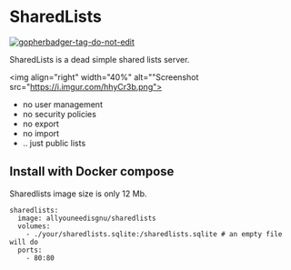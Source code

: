 # SharedLists

<a href='https://github.com/jpoles1/gopherbadger' target='_blank'>![gopherbadger-tag-do-not-edit](https://img.shields.io/badge/Go%20Coverage-79%25-brightgreen.svg?longCache=true&style=flat)</a>

SharedLists is a dead simple shared lists server.

<img align="right" width="40%" alt=""Screenshot src="https://i.imgur.com/hhyCr3b.png">

- no user management
- no security policies
- no export
- no import
- .. just public lists

## Install with Docker compose

Sharedlists image size is only 12 Mb.

```
sharedlists:
  image: allyouneedisgnu/sharedlists
  volumes:
    - ./your/sharedlists.sqlite:/sharedlists.sqlite # an empty file will do
  ports:
    - 80:80
```
